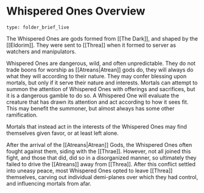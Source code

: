 # Whispered Ones Overview
 
```ccard
type: folder_brief_live
```
 
The Whispered Ones are gods formed from [[The Dark]], and shaped by the [[Eldorim]]. They were sent to [[Threa]] when it formed to server as watchers and manipulators. 

Whispered Ones are dangerous, wild, and often unpredictable. They do not trade boons for worship as [[Atreans|Atrean]] gods do, they will always do what they will according to their nature. They may confer blessing upon mortals, but only if it serve their nature and interests. Mortals can attempt to summon the attention of Whispered Ones with offerings and sacrifices, but it is a dangerous gamble to do so. A Whispered One will evaluate the creature that has drawn its attention and act according to how it sees fit. This may benefit the summoner, but almost always has some other ramification.

Mortals that instead act in the interests of the Whispered Ones may find themselves given favor, or at least left alone. 

After the arrival of the [[Atreans|Atrean]] Gods, the Whispered Ones often fought against them, siding with the [[Thrae]]. However, not all joined this fight, and those that did, did so in a disorganized manner, so ultimately they failed to drive the [[Atreans]] away from [[Threa]]. After this conflict settled into uneasy peace, most Whispered Ones opted to leave [[Threa]] themselves, carving out individual demi-planes over which they had control, and influencing mortals from afar.